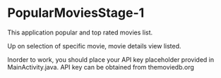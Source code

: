 # PopularMoviesStage-1


This application popular and top rated movies list. 

Up on selection of specific movie, movie details view listed.

Inorder to work, you should place your API key placeholder provided in MainActivity.java.
API key can be obtained from themoviedb.org



